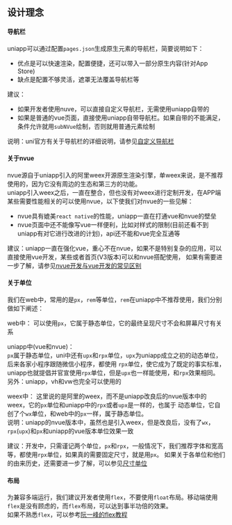 ## 设计理念

#### 导航栏

uniapp可以通过配置`pages.json`生成原生元素的导航栏，简要说明如下：
- 优点是可以快速渲染，配置便捷，还可以带入一部分原生内容(针对App Store)
- 缺点是配置不够灵活，遮罩无法覆盖导航栏等

建议：
- 如果开发者使用nuve，可以直接自定义导航栏，无需使用uniapp自带的
- 如果是普通的vue页面，直接使用uniapp自带导航栏。如果自带的不能满足，条件允许就用`subNVue`绘制，否则就用普通元素绘制

说明：uni官方有关于导航栏的详细说明，请参见[自定义导航栏](https://uniapp.dcloud.io/collocation/pages?id=customnav)


#### 关于nvue

nvue源自于uniapp引入的阿里weex开源原生渲染引擎，单weex来说，是不推荐使用的，因为它没有周边的生态和第三方的功能。  
uniapp引入weex之后，一直在整合，但也没有对weex进行定制开发，在APP端某些需要性能相关的可以使用nvue，以下使我们对nvue的一些见解：
- nvue具有媲美`react native`的性能，uniapp一直在打通vue和nvue的壁垒
- nvue页面中还不能像写vue一样便利，比如对样式的限制(目前还看不到uniapp有对它进行改进的计划)，api还不能和vue完全互通等

建议：uniapp一直在强化vue，重心不在nvue，如果不是特别复杂的应用，可以直接使用vue开发，某些或者首页(V3版本)可以和nvue搭配使用，
如果有需要进一步了解，请参见[nvue开发与vue开发的常见区别](https://uniapp.dcloud.io/use-weex?id=nvue开发与vue开发的常见区别)


#### 关于单位

我们在web中，常用的是`px`，`rem`等单位，`rem`在uniapp中不推荐使用，我们分别做如下阐述：  

web中：
可以使用`px`，它属于静态单位，它的最终呈现尺寸不会和屏幕尺寸有关系  

uniapp中(vue和nvue)：  
`px`属于静态单位，uni中还有`upx`和`rpx`单位，`upx`为uniapp成立之初的动态单位，后来各家小程序跟随微信小程序，都使用
`rpx`单位，使它成为了既定的事实标准，uniapp也就提倡并官宣使用`rpx`单位，但是`upx`也一样能使用，和`rpx`效果相同。  
另外：uniapp，vh和vw也完全可以使用的  

weex中：
这里说的是阿里的weex，而不是uniapp改良后的nvue版本中的weex，它的`px`单位和uniapp中的`rpx`或者`upx`是一样的，也属于
动态单位，它自创了个`wx`单位，和web中的`px`一样，属于静态单位。  
说明：uniapp的nvue版本中，虽然也是引入weex，但是改良后，没有了`wx`，`rpx`(`upx`)和`px`和uniapp的vue版本单位效果一致  

建议：开发中，只需谨记两个单位，`px`和`rpx`，一般情况下，我们推荐字体和宽高等，都使用`rpx`单位，如果真的需要固定尺寸，就是用`px`。
如果关于各单位和他们的由来历史，还需要进一步了解，可以参见[尺寸单位](https://uniapp.dcloud.io/frame?id=尺寸单位)


#### 布局

为兼容多端运行，我们建议开发者使用`flex`，不要使用`float`布局。移动端使用`flex`是没有顾虑的，而`flex`布局，可以达到事半功倍的效果。  
如果不熟悉`flex`，可以参考[阮一峰的flex教程](http://www.ruanyifeng.com/blog/2015/07/flex-grammar.html)
